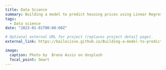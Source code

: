 ```yaml
---
title: Data Science
summary: Building a model to predict housing prices using Linear Regression.
tags:
  - Data science
date: "2023-01-01T00:00:00Z"

# Optional external URL for project (replaces project detail page).
external_link: https://bailocisse.github.io/Building-a-model-to-predict-housing-prices/

image:
  caption: Photo by  Breno Assis on Unsplash
  focal_point: Smart
---
```

